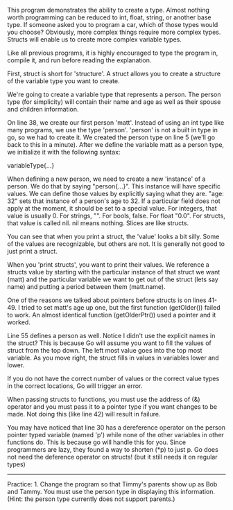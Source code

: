 This program demonstrates the ability to create a type. Almost nothing worth programming can be reduced to int, float, string, or another base type. If someone asked you to program a car, which of those types would you choose? Obviously, more complex things require more complex types. Structs will enable us to create more complex variable types.

Like all previous programs, it is highly encouraged to type the program in, compile it, and run before reading the explanation.

First, struct is short for 'structure'. A struct allows you to create a structure of the variable type you want to create.

We're going to create a variable type that represents a person. The person type (for simplicity) will contain their name and age as well as their spouse and children information.

On line 38, we create our first person 'matt'. Instead of using an int type like many programs, we use the type 'person'. 'person' is not a built in type in go, so we had to create it. We created the person type on line 5 (we'll go back to this in a minute). After we define the variable matt as a person type, we initialize it with the following syntax:

variableType{...}

When defining a new person, we need to create a new 'instance' of a person. We do that by saying "person{...}". This instance will have specific values. We can define those values by explicitly saying what they are. "age: 32" sets that instance of a person's age to 32. If a particular field does not apply at the moment, it should be set to a special value. For integers, that value is usually 0. For strings, "". For bools, false. For float "0.0". For structs, that value is called nil. nil means nothing. Slices are like structs.

You can see that when you print a struct, the 'value' looks a bit silly. Some of the values are recognizable, but others are not. It is generally not good to just print a struct.

When you 'print structs', you want to print their values. We reference a structs value by starting with the particular instance of that struct we want (matt) and the particular variable we want to get out of the struct (lets say name) and putting a period between them (matt.name).

One of the reasons we talked about pointers before structs is on lines 41-49. I tried to set matt's age up one, but the first function (getOlder()) failed to work. An almost identical function (getOlderPtr()) used a pointer and it worked.

Line 55 defines a person as well. Notice I didn't use the explicit names in the struct? This is because Go will assume you want to fill the values of struct from the top down. The left most value goes into the top most variable. As you move right, the struct fills in values in variables lower and lower.

If you do not have the correct number of values or the correct value types in the correct locations, Go will trigger an error.

When passing structs to functions, you must use the address of (&) operator and you must pass it to a pointer type if you want changes to be made. Not doing this (like line 42) will result in failure.

You may have noticed that line 30 has a dereference operator on the person pointer typed variable (named 'p') while none of the other variables in other functions do. This is because go will handle this for you. Since programmers are lazy, they found a way to shorten (*p) to just p. Go does not need the deference operator on structs! (but it still needs it on regular types)

-------

Practice:
    1. Change the program so that Timmy's parents show up as Bob and Tammy. You must use the person type in displaying this information. (Hint: the person type currently does not support parents.)
